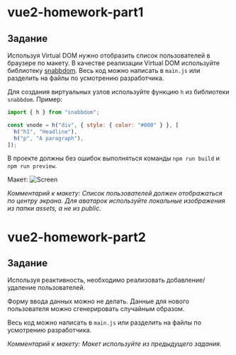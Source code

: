 # vue2-homework-part1

## Задание

Используя Virtual DOM нужно отобразить список пользователей в браузере по макету. В качестве реализации Virtual DOM используйте библиотеку [snabbdom](https://github.com/snabbdom/snabbdom). Весь код можно написать в `main.js` или разделить на файлы по усмотрению разработчика.

Для создания виртуальных узлов используйте функцию `h` из библиотеки `snabbdom`. Пример:

```javascript
import { h } from "snabbdom";

const vnode = h("div", { style: { color: "#000" } }, [
  h("h1", "Headline"),
  h("p", "A paragraph"),
]);
```

В проекте должны без ошибок выполняться команды `npm run build` и `npm run preview`.


Макет:
![Screen](./screen.png)

*Комментарий к макету: Список пользователей должен отображаться по центру экрана. Для аватарок используйте локальные изображения из папки assets, а не из public.*

# vue2-homework-part2

## Задание

Используя реактивность, необходимо реализовать добавление/удаление пользователей.

Форму ввода данных можно не делать. Данные для нового пользователя можно сгенерировать случайным образом.

Весь код можно написать в `main.js` или разделить на файлы по усмотрению разработчика.

*Комментарий к макету: Макет используйте из предыдущего задания.*
